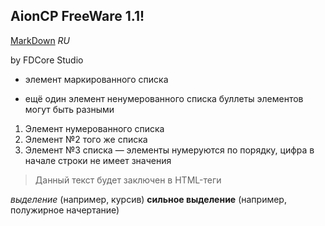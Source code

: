 AionCP FreeWare 1.1!
---------------------
[MarkDown](http://ru.wikipedia.org/wiki/Markdown) *RU*

by FDCore Studio

 * элемент маркированного списка
 - ещё один элемент ненумерованного списка
   буллеты элементов могут быть разными
 1. Элемент нумерованного списка
 2. Элемент №2 того же списка
 9. Элемент №3 списка — элементы нумеруются по порядку, цифра в начале строки не имеет значения

>Данный текст будет заключен в HTML-теги 

 *выделение* (например, курсив)
 **сильное выделение** (например, полужирное начертание)
